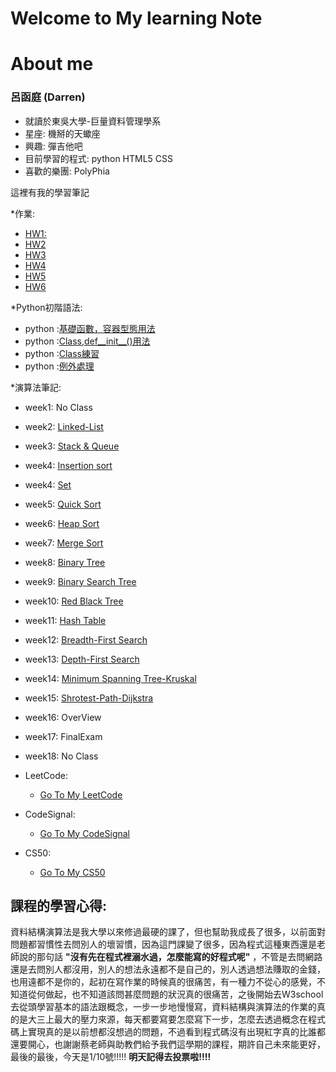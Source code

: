 # Welcome to My learning Note

# About me

### **呂函庭** (Darren)
* 就讀於東吳大學-巨量資料管理學系
* 星座: 機掰的天蠍座
* 興趣: 彈吉他吧
* 目前學習的程式: python HTML5 CSS
* 喜歡的樂團: PolyPhia

這裡有我的學習筆記

*作業:
 * [HW1:](https://github.com/DarrenLUCreate/Darren-s-github.memo/tree/master/Quick_sort)
 * [HW2](https://github.com/DarrenLUCreate/Darren-s-github.memo/tree/master/HW2)
 * [HW3](https://github.com/DarrenLUCreate/Darren-s-github.memo/tree/master/HW3)
 * [HW4](https://github.com/DarrenLUCreate/Darren-s-github.memo/tree/master/HW4)
 * [HW5](https://github.com/DarrenLUCreate/Darren-s-github.memo/tree/master/HW5)
 * [HW6](https://github.com/DarrenLUCreate/Darren-s-github.memo/tree/master/HW6)
 
*Python初階語法:
 * python :[基礎函數，容器型態用法](https://github.com/DarrenLUCreate/Darren-s-github.memo/blob/master/Python/Basic1.md)
 * python :[Class,def__init__()用法](https://github.com/DarrenLUCreate/Darren-s-github.memo/blob/master/Python/Data%20Structure.md)
 * python :[Class練習](https://github.com/DarrenLUCreate/Darren-s-github.memo/blob/master/Python/Python_class%E7%B7%B4%E7%BF%92.ipynb)
 * python :[例外處理](https://github.com/DarrenLUCreate/Darren-s-github.memo/blob/master/Python/%E4%BE%8B%E5%A4%96%E8%99%95%E7%90%86.md)

*演算法筆記:
  * week1: No Class
  * week2: [Linked-List](https://github.com/DarrenLUCreate/Darren-s-github.memo/blob/master/LinkedList.md)
  * week3: [Stack & Queue](https://github.com/DarrenLUCreate/Darren-s-github.memo/blob/master/Stack%26Queue.md)
  * week4: [Insertion sort](https://github.com/DarrenLUCreate/Darren-s-github.memo/blob/master/Insertion%20Sort.md)
  * week4: [Set](https://github.com/DarrenLUCreate/Darren-s-github.memo/blob/master/Data%20Structure/Set.md)
  * week5: [Quick Sort](https://github.com/DarrenLUCreate/Darren-s-github.memo/blob/master/Data%20Structure/Quick_Sort.md)
  * week6: [Heap Sort](https://github.com/DarrenLUCreate/Darren-s-github.memo/blob/master/Week%206%20Heap_sort/Heap_sort.md)
  * week7: [Merge Sort](https://github.com/DarrenLUCreate/Darren-s-github.memo/blob/master/Data%20Structure/Merge%20Sort.md)
  * week8: [Binary Tree](https://github.com/DarrenLUCreate/Darren-s-github.memo/blob/master/Data%20Structure/Binary%20Tree.md)
  * week9: [Binary Search Tree](https://github.com/DarrenLUCreate/Darren-s-github.memo/blob/master/Data%20Structure/Binary%20Search%20Tree.md)
  * week10: [Red Black Tree](https://github.com/DarrenLUCreate/Darren-s-github.memo/blob/master/Data%20Structure/Red%20Black%20Tree.md)
  * week11: [Hash Table](https://github.com/DarrenLUCreate/Darren-s-github.memo/blob/master/Data%20Structure/Hash%20Table.md)
  * week12: [Breadth-First Search](https://github.com/DarrenLUCreate/Darren-s-github.memo/blob/master/Data%20Structure/Breadth-First%20Search.md)
  * week13: [Depth-First Search](https://github.com/DarrenLUCreate/Darren-s-github.memo/blob/master/Data%20Structure/Depth-First%20Search.md)
  * week14: [Minimum Spanning Tree-Kruskal](https://github.com/DarrenLUCreate/Darren-s-github.memo/blob/master/Data%20Structure/Minimum%20Spanning%20Tree-Kruskal.md)
  * week15: [Shrotest-Path-Dijkstra](https://github.com/DarrenLUCreate/Darren-s-github.memo/blob/master/Data%20Structure/Shortest%20Path%20Dijkstra.md)
  * week16: OverView
  * week17: FinalExam
  * week18: No Class
  

* LeetCode:
  * [Go To My LeetCode](https://github.com/DarrenLUCreate/Darren-s-github.memo/tree/master/Leetcode)
  
* CodeSignal:
  * [Go To My CodeSignal](https://github.com/DarrenLUCreate/Darren-s-github.memo/tree/master/Codesignal)
  
* CS50:
  * [Go To My CS50](https://github.com/DarrenLUCreate/Darren-s-github.memo/tree/master/CS50)
  
## **課程的學習心得:**
資料結構演算法是我大學以來修過最硬的課了，但也幫助我成長了很多，以前面對問題都習慣性去問別人的壞習慣，因為這門課變了很多，因為程式這種東西還是老師說的那句話 **"沒有先在程式裡溺水過，怎麼能寫的好程式呢"** ，不管是去問網路還是去問別人都沒用，別人的想法永遠都不是自己的，別人透過想法賺取的金錢，也用遠都不是你的，起初在寫作業的時候真的很痛苦，有一種力不從心的感覺，不知道從何做起，也不知道該問甚麼問題的狀況真的很痛苦，之後開始去W3school去從頭學習基本的語法跟概念，一步一步地慢慢寫，資料結構與演算法的作業的真的是大三上最大的壓力來源，每天都要寫要怎麼寫下一步，怎麼去透過概念在程式碼上實現真的是以前想都沒想過的問題，不過看到程式碼沒有出現紅字真的比誰都還要開心，也謝謝蔡老師與助教們給予我們這學期的課程，期許自己未來能更好，最後的最後，今天是1/10號!!!!! **明天記得去投票啦!!!!**

